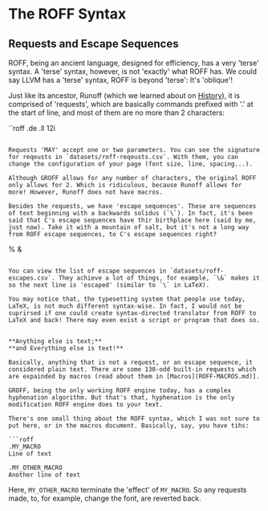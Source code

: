 # The ROFF Syntax

## Requests and Escape Sequences

ROFF, being an ancient language, designed for efficiency, has a very 'terse' syntax. A 'terse' syntax, however, is not 'exactly' what ROFF has. We could say LLVM has a 'terse' syntax, ROFF is beyond 'terse': It's 'oblique'!

Just like its ancestor, Runoff (which we learned about on [History](ROFF-HISTORY.md)), it is comprised of 'requests', which are basically commands prefixed with '.' at the start of line, and most of them are no more than 2 characters:

``roff
.de
.ll 12i
```

Requests 'MAY' accept one or two parameters. You can see the signature for reqeusts in `datasets/roff-reqeusts.csv`. With them, you can change the configuration of your page (font size, line, spacing...).

Although GROFF allows for any number of characters, the original ROFF only allows for 2. Which is ridiculous, because Runoff allows for more! However, Runoff does not have macros.

Besides the requests, we have 'escape sequences'. These are sequences of text beginning with a backwards solidus (`\`). In fact, it's been said that C's escape sequences have thir birthplace here (said by me, just now). Take it with a mountain of salt, but it's not a long way from ROFF escape sequences, to C's escape sequences right?

```
\%
\&
```

You can view the list of escape sequences in `datasets/roff-escapes.csv`. They achieve a lot of things, for example, `\&` makes it so the next line is 'escaped' (similar to `\` in LaTeX).

You may notice that, the typesetting system that people use today, LaTeX, is not much different syntax-wise. In fact, I would not be suprirsed if one could create syntax-directed translator from ROFF to LaTeX and back! There may even exist a script or program that does so.


**Anything else is text;**
**and Everything else is text!**

Basically, anything that is not a request, or an escape sequence, it considered plain text. There are some 130-odd built-in requests which are expainded by macros (read about them in [Macros](ROFF-MACROS.md)].

GROFF, being the only working ROFF engine today, has a complex hyphenation algorithm. But that's that, hyphenation is the only modification ROFF engine does to your text. 

There's one small thing about the ROFF syntax, which I was not sure to put here, or in the macros document. Basically, say, you have tihs:

```roff
.MY_MACRO
Line of text

.MY_OTHER_MACRO
Another line of text
```

Here, `MY_OTHER_MACRO` terminate the 'effect' of `MY_MACRO`. So any requests made, to, for example, change the font, are reverted back.
